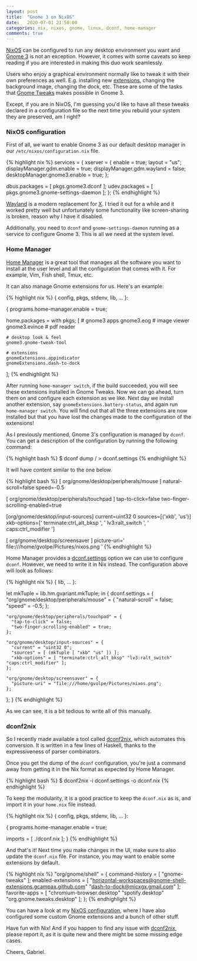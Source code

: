 ```yaml
---
layout: post
title:  "Gnome 3 on NixOS"
date:   2020-07-01 21:58:00
categories: nix, nixos, gnome, linux, dconf, home-manager
comments: true
---
```


[NixOS](https://nixos.org/) can be configured to run any desktop environment you want and [Gnome 3](https://www.gnome.org/gnome-3/) is not an exception. However, it comes with some caveats so keep reading if you are interested in making this duo work seamlessly.

Users who enjoy a graphical environment normally like to tweak it with their own preferences as well. E.g. installing new [extensions](https://extensions.gnome.org/), changing the background image, changing the dock, etc. These are some of the tasks that [Gnome Tweaks](https://wiki.gnome.org/Apps/Tweaks) makes possible in Gnome 3.

Except, if you are in NixOS, I'm guessing you'd like to have all these tweaks declared in a configuration file so the next time you rebuild your system they are preserved, am I right?

### NixOS configuration

First of all, we want to enable Gnome 3 as our default desktop manager in our `/etc/nixos/configuration.nix` file.

{% highlight nix %}
services = {
  xserver = {
    enable = true;
    layout = "us";
    displayManager.gdm.enable = true;
    displayManager.gdm.wayland = false;
    desktopManager.gnome3.enable = true;
  };

  dbus.packages = [ pkgs.gnome3.dconf ];
  udev.packages = [ pkgs.gnome3.gnome-settings-daemon ];
};
{% endhighlight %}

[Wayland](https://wayland.freedesktop.org/) is a modern replacement for [X](https://www.x.org/wiki/). I tried it out for a while and it worked pretty well but unfortunately some functionality like screen-sharing is broken, reason why I have it disabled.

Additionally, you need to `dconf` and `gnome-settings-daemon` running as a service to configure Gnome 3. This is all we need at the system level.

### Home Manager

[Home Manager](https://github.com/rycee/home-manager) is a great tool that manages all the software you want to install at the user level and all the configuration that comes with it. For example, Vim, Fish shell, Tmux, etc.

It can also manage Gnome extensions for us. Here's an example:

{% highlight nix %}
{ config, pkgs, stdenv, lib, ... }:

{
  programs.home-manager.enable = true;

  home.packages = with pkgs; [
    # gnome3 apps
    gnome3.eog    # image viewer
    gnome3.evince # pdf reader

    # desktop look & feel
    gnome3.gnome-tweak-tool

    # extensions
    gnomeExtensions.appindicator
    gnomeExtensions.dash-to-dock
  ];
{% endhighlight %}

After running `home-manager switch`, if the build succeeded, you will see these extensions installed in Gnome Tweaks. Now we can go ahead, turn them on and configure each extension as we like. Next day we install another extension, say `gnomeExtensions.battery-status`, and again run `home-manager switch`. You will find out that all the three extensions are now installed but that you have lost the changes made to the configuration of the extensions!

As I previously mentioned, Gnome 3's configuration is managed by `dconf`. You can get a description of the configuration by running the following command:

{% highlight bash %}
$ dconf dump / > dconf.settings
{% endhighlight %}

It will have content similar to the one below.

{% highlight bash %}
[ org/gnome/desktop/peripherals/mouse ]
natural-scroll=false
speed=-0.5

[ org/gnome/desktop/peripherals/touchpad ]
tap-to-click=false
two-finger-scrolling-enabled=true

[org/gnome/desktop/input-sources]
current=uint32 0
sources=[('xkb', 'us')]
xkb-options=[' terminate:ctrl_alt_bksp ', ' lv3:ralt_switch ', ' caps:ctrl_modifier ']

[ org/gnome/desktop/screensaver ]
picture-uri=' file:///home/gvolpe/Pictures/nixos.png '
{% endhighlight %}

Home Manager provides a [dconf.settings](https://rycee.gitlab.io/home-manager/options.html#opt-dconf.settings) option we can use to configure `dconf`. However, we need to write it in Nix instead. The configuration above will look as follows:

{% highlight nix %}
{ lib, ... }:

let
  mkTuple = lib.hm.gvariant.mkTuple;
in
{
  dconf.settings = {
    "org/gnome/desktop/peripherals/mouse" = {
      "natural-scroll" = false;
      "speed" = -0.5;
    };

    "org/gnome/desktop/peripherals/touchpad" = {
      "tap-to-click" = false;
      "two-finger-scrolling-enabled" = true;
    };

    "org/gnome/desktop/input-sources" = {
      "current" = "uint32 0";
      "sources" = [ (mkTuple [ "xkb" "us" ]) ];
      "xkb-options" = [ "terminate:ctrl_alt_bksp" "lv3:ralt_switch" "caps:ctrl_modifier" ];
    };

    "org/gnome/desktop/screensaver" = {
      "picture-uri" = "file:///home/gvolpe/Pictures/nixos.png";
    };
  };
}
{% endhighlight %}

As we can see, it is a bit tedious to write all of this manually.

### dconf2nix

So I recently made available a tool called [dconf2nix](https://github.com/gvolpe/dconf2nix), which automates this conversion. It is written in a few lines of Haskell, thanks to the expressiveness of parser combinators.

Once you get the dump of the `dconf` configuration, you're just a command away from getting it in the Nix format as expected by Home Manager.

{% highlight bash %}
$ dconf2nix -i dconf.settings -o dconf.nix
{% endhighlight %}

To keep the modularity, it is a good practice to keep the `dconf.nix` as is, and import it in your `home.nix` file instead.

{% highlight nix %}
{ config, pkgs, stdenv, lib, ... }:

{
  programs.home-manager.enable = true;

  imports = [ ./dconf.nix ];
}
{% endhighlight %}

And that's it! Next time you make changes in the UI, make sure to also update the `dconf.nix` file. For instance, you may want to enable some extensions by default.

{% highlight nix %}
"org/gnome/shell" = {
  command-history = [ "gnome-tweaks" ];
  enabled-extensions = [
    "horizontal-workspaces@gnome-shell-extensions.gcampax.github.com"
    "dash-to-dock@micxgx.gmail.com"
  ];
  favorite-apps = [
    "chromium-browser.desktop"
    "spotify.desktop"
    "org.gnome.tweaks.desktop"
  ];
};
{% endhighlight %}

You can have a look at my [NixOS configuration](https://github.com/gvolpe/nix-config), where I have also configured some custom Gnome extensions and a bunch of other stuff.

Have fun with Nix! And if you happen to find any issue with [dconf2nix](https://github.com/gvolpe/dconf2nix), please report it, as it is quite new and there might be some missing edge cases.

Cheers,
Gabriel.
